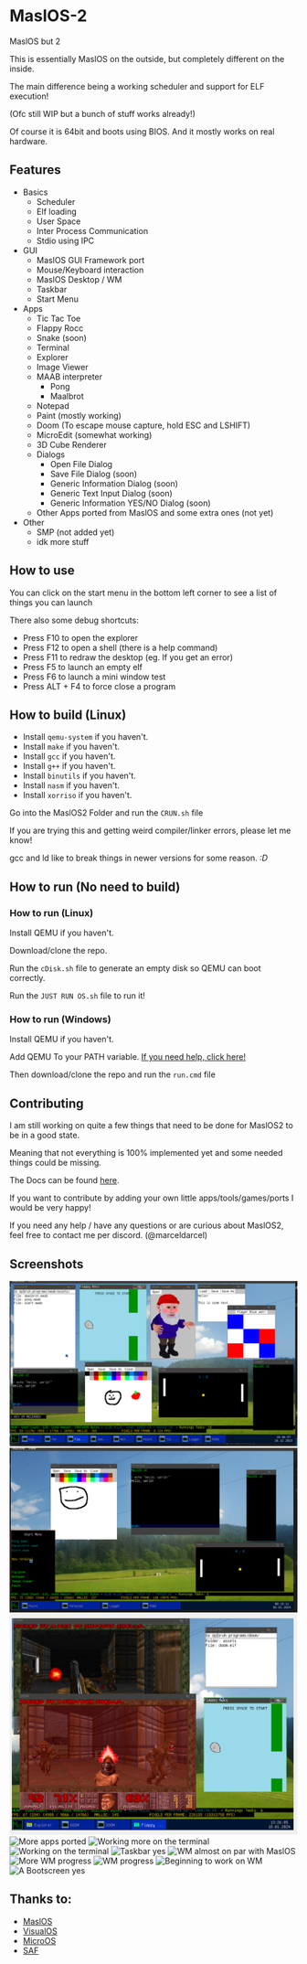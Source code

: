 # MaslOS-2
MaslOS but 2

This is essentially MaslOS on the outside, but completely different on the inside.

The main difference being a working scheduler and support for ELF execution!

(Ofc still WIP but a bunch of stuff works already!)


Of course it is 64bit and boots using BIOS.
And it mostly works on real hardware.

## Features
 + Basics
   - Scheduler 
   - Elf loading
   - User Space 
   - Inter Process Communication
   - Stdio using IPC
 + GUI
   - MaslOS GUI Framework port
   - Mouse/Keyboard interaction 
   - MaslOS Desktop / WM 
   - Taskbar 
   - Start Menu
 + Apps
   - Tic Tac Toe
   - Flappy Rocc 
   - Snake (soon)
   - Terminal 
   - Explorer 
   - Image Viewer 
   + MAAB interpreter
     - Pong
     - Maalbrot
   - Notepad
   - Paint (mostly working)
   - Doom (To escape mouse capture, hold ESC and LSHIFT)
   - MicroEdit (somewhat working)
   - 3D Cube Renderer
   + Dialogs
     - Open File Dialog 
     - Save File Dialog (soon)
     - Generic Information Dialog (soon)
     - Generic Text Input Dialog (soon)
     - Generic Information YES/NO Dialog (soon)
   - Other Apps ported from MaslOS and some extra ones (not yet)
 + Other
   - SMP (not added yet)
   - idk more stuff

## How to use
You can click on the start menu in the bottom left corner to see a list of things you can launch

There also some debug shortcuts:
 - Press F10 to open the explorer
 - Press F12 to open a shell (there is a help command)
 - Press F11 to redraw the desktop (eg. If you get an error)
 - Press F5 to launch an empty elf
 - Press F6 to launch a mini window test
 - Press ALT + F4 to force close a program
 


## How to build (Linux)
 - Install `qemu-system` if you haven't.
 - Install `make` if you haven't.
 - Install `gcc` if you haven't.
 - Install `g++` if you haven't.
 - Install `binutils` if you haven't.
 - Install `nasm` if you haven't.
 - Install `xorriso` if you haven't.


Go into the MaslOS2 Folder and run the `CRUN.sh` file

If you are trying this and getting weird compiler/linker errors, please let me know!

gcc and ld like to break things in newer versions for some reason.  *:D*

## How to run (No need to build)

### How to run (Linux) 
Install QEMU if you haven't.

Download/clone the repo.

Run the `cDisk.sh` file to generate an empty disk so QEMU can boot correctly.

Run the `JUST RUN OS.sh` file to run it!

### How to run (Windows)

Install QEMU if you haven't.

Add QEMU To your PATH variable. [If you need help, click here!](https://linuxhint.com/qemu-windows/)

Then download/clone the repo and run the `run.cmd` file

## Contributing
I am still working on quite a few things that need to be done for MaslOS2 to be in a good state.

Meaning that not everything is 100% implemented yet and some needed things could be missing.

The Docs can be found [here](https://github.com/marceldobehere/MaslOS-2/wiki/Application-Development-for-MaslOS2).

If you want to contribute by adding your own little apps/tools/games/ports I would be very happy!

If you need any help / have any questions or are curious about MaslOS2, feel free to contact me per discord. (@marceldarcel)






## Screenshots
![Showing off some apps](/images/demo.png)
![The start menu](/images/wm%207.png)
![Doom](/images/doom-test.png)
![More apps ported](/images/some%20stuff.jpg)
![Working more on the terminal](/images/wm%206.png)
![Working on the terminal](/images/terminal%201.gif)
![Taskbar yes](/images/wm%205.png)
![WM almost on par with MaslOS](/images/wm%204.png)
![More WM progress](/images/wm%203.png)
![WM progress](/images/wm%202.png)
![Beginning to work on WM](/images/start%20of%20wm%201.png)
![A Bootscreen yes](/images/img1.png)




## Thanks to:
 - [MaslOS](https://github.com/marceldobehere/MaslOS)
 - [VisualOS](https://github.com/nothotscott/VisualOS)
 - [MicroOS](https://github.com/Glowman554/MicroOS)
 - [SAF](https://github.com/chocabloc/saf)
 
